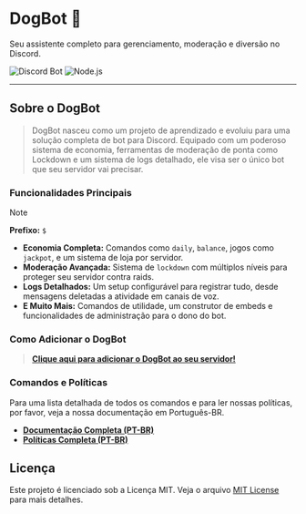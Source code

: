 # DogBot 🐶

Seu assistente completo para gerenciamento, moderação e diversão no Discord.

![Discord Bot](https://img.shields.io/badge/Discord.js-v14-5865F2?logo=discord&logoColor=white)
![Node.js](https://img.shields.io/badge/Node.js-v18+-339933?logo=nodedotjs&logoColor=white)

---

## Sobre o DogBot

> DogBot nasceu como um projeto de aprendizado e evoluiu para uma solução completa de bot para Discord. Equipado com um poderoso sistema de economia, ferramentas de moderação de ponta como Lockdown e um sistema de logs detalhado, ele visa ser o único bot que seu servidor vai precisar.

### Funcionalidades Principais
> [!NOTE]
> **Prefixo:** `$`

*   **Economia Completa:** Comandos como `daily`, `balance`, jogos como `jackpot`, e um sistema de loja por servidor.
*   **Moderação Avançada:** Sistema de `lockdown` com múltiplos níveis para proteger seu servidor contra raids.
*   **Logs Detalhados:** Um setup configurável para registrar tudo, desde mensagens deletadas a atividade em canais de voz.
*   **E Muito Mais:** Comandos de utilidade, um construtor de embeds e funcionalidades de administração para o dono do bot.

### Como Adicionar o DogBot

> **[Clique aqui para adicionar o DogBot ao seu servidor!](https://discordapp.com/oauth2/authorize?client_id=1318267258912505926)**

### Comandos e Políticas

Para uma lista detalhada de todos os comandos e para ler nossas políticas, por favor, veja a nossa documentação em Português-BR.

*   **[Documentação Completa (PT-BR)](./BR/Command/Topicos.md)**
*   **[Políticas Completa (PT-BR)](./BR/Policy/Topicos.md)**

## Licença

Este projeto é licenciado sob a Licença MIT. Veja o arquivo [MIT License](./LICENSE) para mais detalhes.